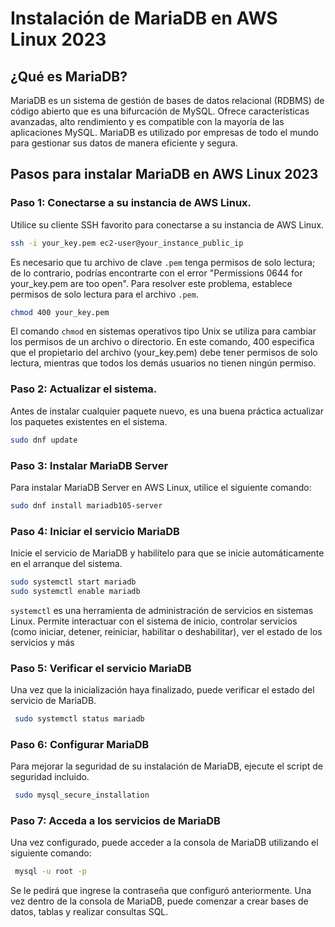 # Instalación de MariaDB en AWS Linux 2023

## ¿Qué es MariaDB?

MariaDB es un sistema de gestión de bases de datos relacional (RDBMS) de código abierto que es una bifurcación de MySQL. Ofrece características avanzadas, alto rendimiento y es compatible con la mayoría de las aplicaciones MySQL. MariaDB es utilizado por empresas de todo el mundo para gestionar sus datos de manera eficiente y segura.

## Pasos para instalar MariaDB en AWS Linux 2023

### Paso 1: Conectarse a su instancia de AWS Linux.

Utilice su cliente SSH favorito para conectarse a su instancia de AWS Linux.

```bash
ssh -i your_key.pem ec2-user@your_instance_public_ip
```

Es necesario que tu archivo de clave `.pem` tenga permisos de solo lectura; de lo contrario, podrías encontrarte con el error "Permissions 0644 for your_key.pem are too open". Para resolver este problema, establece permisos de solo lectura para el archivo `.pem`.

```bash
chmod 400 your_key.pem
```
El comando `chmod` en sistemas operativos tipo Unix se utiliza para cambiar los permisos de un archivo o directorio. En este comando, 400 especifica que el propietario del archivo (your_key.pem) debe tener permisos de solo lectura, mientras que todos los demás usuarios no tienen ningún permiso.

### Paso 2: Actualizar el sistema.

Antes de instalar cualquier paquete nuevo, es una buena práctica actualizar los paquetes existentes en el sistema.

   ```bash
   sudo dnf update
   ```

### Paso 3: Instalar MariaDB Server

Para instalar MariaDB Server en AWS Linux, utilice el siguiente comando:

   ```bash
   sudo dnf install mariadb105-server
   ```

### Paso 4: Iniciar el servicio MariaDB

Inicie el servicio de MariaDB y habilítelo para que se inicie automáticamente en el arranque del sistema.

   ```bash
   sudo systemctl start mariadb
   sudo systemctl enable mariadb
   ```

 `systemctl` es una herramienta de administración de servicios en sistemas Linux. Permite interactuar con el sistema de inicio, controlar servicios (como iniciar, detener, reiniciar, habilitar o deshabilitar), ver el estado de los servicios y más

### Paso 5: Verificar el servicio MariaDB

Una vez que la inicialización haya finalizado, puede verificar el estado del servicio de MariaDB.

   ```bash
    sudo systemctl status mariadb
   ```

### Paso 6: Configurar MariaDB

Para mejorar la seguridad de su instalación de MariaDB, ejecute el script de seguridad incluido.

   ```bash
    sudo mysql_secure_installation
   ```

### Paso 7: Acceda a los servicios de MariaDB

Una vez configurado, puede acceder a la consola de MariaDB utilizando el siguiente comando:

   ```bash
    mysql -u root -p
   ```
   
Se le pedirá que ingrese la contraseña que configuró anteriormente. Una vez dentro de la consola de MariaDB, puede comenzar a crear bases de datos, tablas y realizar consultas SQL.